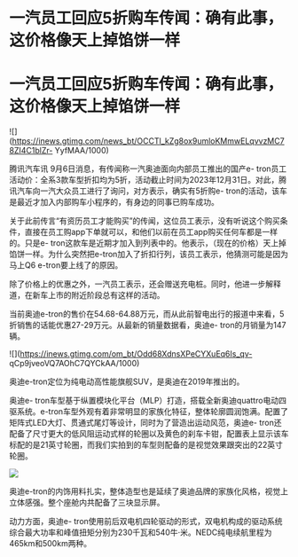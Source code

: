 # 一汽员工回应5折购车传闻：确有此事，这价格像天上掉馅饼一样

# 一汽员工回应5折购车传闻：确有此事，这价格像天上掉馅饼一样

![](https://inews.gtimg.com/news_bt/OCCTl_kZg8ox9umloKMmwELqvvzMC78ZI4C1blZr-
YyfMAA/1000)

腾讯汽车讯 9月6日消息，有传闻称一汽奥迪面向内部员工推出的国产e-
tron员工活动价：全系3款车型折扣均为5折，活动截止时间为2023年12月31日。对此，腾讯汽车向一汽大众员工进行了询问，对方表示，确实有5折购e-
tron的活动，该车是最近才加入内部购车小程序的，有身边的同事已购车成功。

关于此前传言“有资历员工才能购买”的传闻，这位员工表示，没有听说这个购买条件，直接在员工购app下单就可以，和他们以前在员工app购买任何车都是一样的。只是e-
tron这款车是近期才加入到列表中的。他表示，（现在的价格）天上掉馅饼一样。为什么突然把e-tron加入了折扣行列，该员工表示，他猜测可能是因为马上Q6
e-tron要上线了的原因。

除了价格上的优惠之外，一汽员工表示，还会赠送充电桩。同时，他进一步解释道，在新车上市的附近阶段总有这样的活动。

当前奥迪e-tron的售价在54.68-64.88万元，而从此前智电出行的报道中来看，5折销售的话能优惠27-29万元。从最新的销量数据看，奥迪e-
tron的月销量为147辆。

![](https://inews.gtimg.com/om_bt/Odd68XdnsXPeCYXuEq6Is_qv-
qCp9jveoVQ7AOhC7QYCkAA/1000)

奥迪e-tron定位为纯电动高性能旗舰SUV，是奥迪在2019年推出的。

奥迪e-
tron车型基于纵置模块化平台（MLP）打造，搭载全新奥迪quattro电动四驱系统。e-tron车型外观有着非常明显的家族化特征，整体轮廓圆润饱满。配置了矩阵式LED大灯、贯通式尾灯等设计，同时为了营造出运动风范，奥迪e-
tron还配备了尺寸更大的低风阻运动式样的轮圈以及黄色的刹车卡钳，配置表上显示该车标配的是21英寸轮圈，而我们实拍到的车型则配备的是视觉效果跟突出的22英寸轮圈。

![](https://inews.gtimg.com/news_bt/OI34XEvHQ3AVAyP7RbbzqTdPoYqb9nT4hKWJDPSbJUtooAA/1000)

奥迪e-tron的内饰用料扎实，整体造型也是延续了奥迪品牌的家族化风格，视觉上立体感强。整个座舱内共配备了三块显示屏。

动力方面，奥迪e-
tron使用前后双电机四轮驱动的形式，双电机构成的驱动系统综合最大功率和峰值扭矩分别为230千瓦和540牛·米。NEDC纯电续航里程为465km和500km两种。

